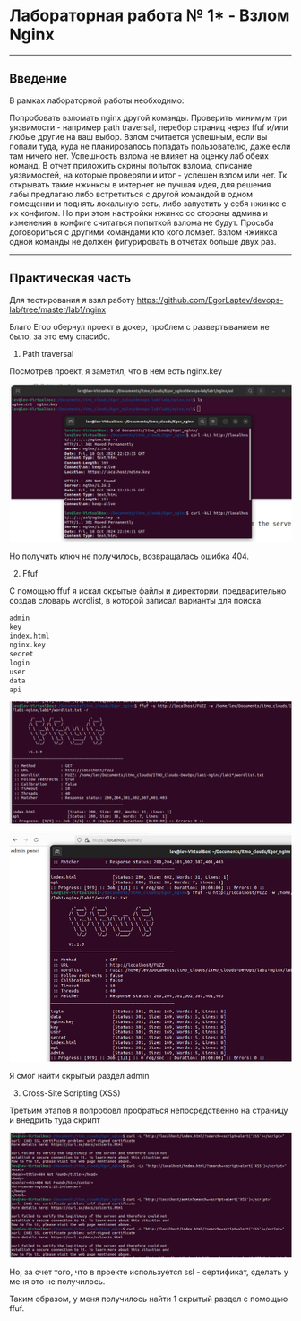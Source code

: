 # Лабораторная работа № 1* - Взлом Nginx
---

## Введение


В рамках лабораторной работы необходимо:

Попробовать взломать nginx другой команды. Проверить минимум три уязвимости - например path traversal, перебор страниц через ffuf и/или любые другие на ваш выбор.
Взлом считается успешным, если вы попали туда, куда не планировалось попадать пользователю, даже если там ничего нет. Успешность взлома не влияет на оценку лаб обеих команд. 
В отчет приложить скрины попыток взлома, описание уязвимостей, на которые проверяли и итог - успешен взлом или нет.
Тк открывать такие нжинксы в интернет не лучшая идея, для решения лабы предлагаю либо встретиться с другой командой в одном помещении и поднять локальную сеть, либо запустить у себя нжинкс с их конфигом. Но при этом настройки нжинкс со стороны админа и изменения в конфиге считаться попыткой взлома не будут.
Просьба договориться с другими командами кто кого ломает. Взлом нжинкса одной команды не должен фигурировать в отчетах больше двух раз.


---

## Практическая часть

Для тестирования я взял работу https://github.com/EgorLaptev/devops-lab/tree/master/lab1/nginx

Благо Егор обернул проект в докер, проблем с развертыванием не было, за это ему спасибо.

1. Path traversal

Посмотрев проект, я заметил, что в нем есть nginx.key

![](media/img1.png)

Но получить ключ не получилось, возвращалась ошибка 404.

2. Ffuf

С помощью ffuf я искал скрытые файлы и директории, предварительно создав словарь wordlist, в которой записал варианты для поиска:

```
admin
key
index.html
nginx.key
secret
login
user
data
api
```
![](media/img2.png)

![](media/img3.png)

Я смог найти скрытый раздел admin

3. Cross-Site Scripting (XSS)

Третьим этапов я попробовл пробраться непосредственно на страницу и внедрить туда скрипт

![](media/img4.png)

Но, за счет того, что в проекте используется ssl - сертификат, сделать у меня это не получилось.

Таким образом, у меня получилось найти 1 скрытый раздел с помощью ffuf.